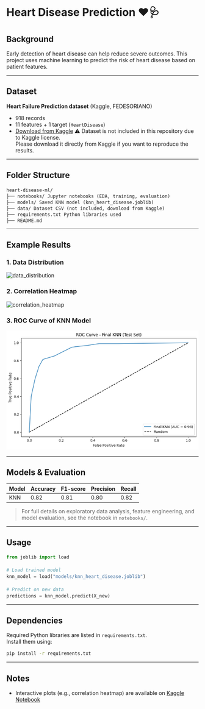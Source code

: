 # Heart Disease Prediction ❤️🩺

## Background
Early detection of heart disease can help reduce severe outcomes. This project uses machine learning to predict the risk of heart disease based on patient features.

---

## Dataset
**Heart Failure Prediction dataset** (Kaggle, FEDESORIANO)  
- 918 records  
- 11 features + 1 target (`HeartDisease`)  
- [Download from Kaggle](https://www.kaggle.com/fedesoriano/heart-failure-prediction)
  ⚠️ Dataset is not included in this repository due to Kaggle license.  
Please download it directly from Kaggle if you want to reproduce the results.

---

## Folder Structure
```
heart-disease-ml/
├── notebooks/ Jupyter notebooks (EDA, training, evaluation)
├── models/ Saved KNN model (knn_heart_disease.joblib)
├── data/ Dataset CSV (not included, download from Kaggle)
├── requirements.txt Python libraries used
├── README.md
```
---

## Example Results

### 1. Data Distribution
![data_distribution](images/data_distribution.png)

### 2. Correlation Heatmap
![correlation_heatmap](images/correlation_heatmap.png)

### 3. ROC Curve of KNN Model
![roc_curve](images/roc_curve.png)

---

## Models & Evaluation
| Model | Accuracy | F1-score | Precision | Recall |
|-------|---------|----------|-----------|--------|
| KNN   | 0.82    | 0.81     | 0.80      | 0.82   |

> For full details on exploratory data analysis, feature engineering, and model evaluation, see the notebook in `notebooks/`.

---

## Usage
```python
from joblib import load

# Load trained model
knn_model = load("models/knn_heart_disease.joblib")

# Predict on new data
predictions = knn_model.predict(X_new)
```

---

## Dependencies
Required Python libraries are listed in `requirements.txt`.  
Install them using:

```bash
pip install -r requirements.txt
```
---

## Notes
- Interactive plots (e.g., correlation heatmap) are available on [Kaggle Notebook](https://www.kaggle.com/code/enfantksr/heartdisease-prediction)
